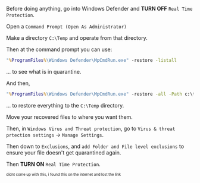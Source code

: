 Before doing anything, go into Windows Defender and **TURN OFF** `Real Time Protection`.

Open a `Command Prompt (Open As Administrator)`

Make a directory `C:\Temp` and operate from that directory.

Then at the command prompt you can use:

```bat
"%ProgramFiles%\Windows Defender\MpCmdRun.exe" -restore -listall
```

... to see what is in quarantine.

And then,

```bat
"%ProgramFiles%\Windows Defender\MpCmdRun.exe" -restore -all -Path c:\temp
```
... to restore everything to the `C:\Temp` directory.


Move your recovered files to where you want them.

Then, in `Windows Virus and Threat protection`, go to `Virus & threat prtection settings` -> `Manage Settings`.

Then down to `Exclusions`, and `add Folder and File level exclusions` to ensure your file doesn't get quarantined again.

Then **TURN ON** `Real Time Protection`. 

<sub><sup>didnt come up with this, i found this on the internet and lost the link</sup></sub>
